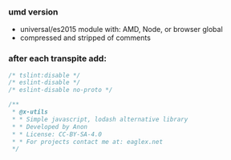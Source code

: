 ### umd version
- universal/es2015 module with: AMD, Node, or browser global
- compressed and stripped of comments


### after each transpite add:


```js
/* tslint:disable */
/* eslint-disable */
/* eslint-disable no-proto */

/**
 * @x-utils
 * * Simple javascript, lodash alternative library
 * * Developed by Anon
 * * License: CC-BY-SA-4.0
 * * For projects contact me at: eaglex.net
 */

```